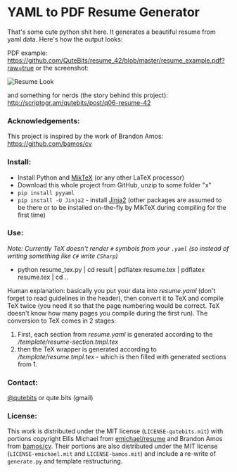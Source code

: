 YAML to PDF Resume Generator
============================

That's some cute python shit here. It generates a beautiful resume from yaml data. Here's how the output looks:

PDF example: <a href="https://github.com/QuteBits/resume_42/blob/master/resume_example.pdf?raw=true">https://github.com/QuteBits/resume_42/blob/master/resume_example.pdf?raw=true</a> or the screenshot:

![](https://raw.github.com/QuteBits/onScriptogram/master/img/06-03.jpg "Resume Look")

and something for nerds (the story behind this project): <a href="http://scriptogr.am/qutebits/post/q06-resume-42">http://scriptogr.am/qutebits/post/q06-resume-42</a>

### Acknowledgements:

This project is inspired by the work of Brandon Amos: <a href="https://github.com/bamos/cv">https://github.com/bamos/cv</a>

### Install:
* Install Python and <a href="http://miktex.org/">MikTeX</a> (or any other LaTeX processor)
* Download this whole project from GitHub, unzip to some folder "x"
* `pip install pyyaml`
* `pip install -U Jinja2` - install <a href="https://github.com/mitsuhiko/jinja2">Jinja2</a> (other packages are assumed to be there or to be installed on-the-fly by MikTeX during compiling for the first time)

### Use:

_Note: Currently TeX doesn't render `#` symbols from your `.yaml` (so instead of writing something like `C#` write `CSharp`)_
* python resume_tex.py | cd result | pdflatex resume.tex | pdflatex resume.tex | cd ..

Human explanation: basically you put your data into *resume.yaml* (don't forget to read guidelines in the header), then convert it to TeX and compile TeX twice (you need it so that the page numbering would be correct. TeX doesn't know how many pages you compile during the first run). The conversion to TeX comes in 2 stages:

1. First, each section from *resume.yaml* is generated according to the */template/resume-section.tmpl.tex*
2. then the TeX wrapper is generated according to */template/resume.tmpl.tex* - which is then filled with generated sections from 1.

### Contact:
<a href="https://twitter.com/qutebits">@qutebits</a> or qute.bits (gmail)

### License:

This work is distributed under the MIT license (`LICENSE-qutebits.mit`) with portions copyright Ellis Michael from [emichael/resume](https://github.com/emichael/resume) and Brandon Amos from [bamos/cv](https://github.com/bamos/cv). Their portions are also distributed under the MIT license (`LICENSE-emichael.mit` and `LICENSE-bamos.mit`) and include a re-write of `generate.py` and template restructuring.
